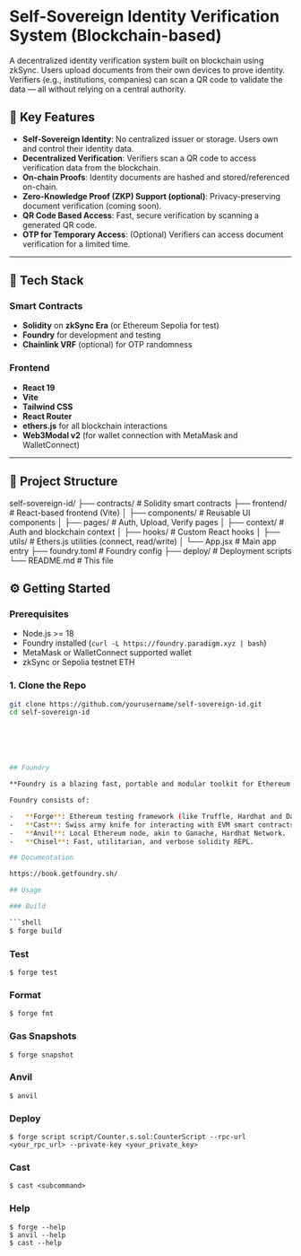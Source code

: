 # Self-Sovereign Identity Verification System (Blockchain-based)

A decentralized identity verification system built on blockchain using zkSync. Users upload documents from their own devices to prove identity. Verifiers (e.g., institutions, companies) can scan a QR code to validate the data — all without relying on a central authority.

## 🔐 Key Features

- **Self-Sovereign Identity**: No centralized issuer or storage. Users own and control their identity data.
- **Decentralized Verification**: Verifiers scan a QR code to access verification data from the blockchain.
- **On-chain Proofs**: Identity documents are hashed and stored/referenced on-chain.
- **Zero-Knowledge Proof (ZKP) Support (optional)**: Privacy-preserving document verification (coming soon).
- **QR Code Based Access**: Fast, secure verification by scanning a generated QR code.
- **OTP for Temporary Access**: (Optional) Verifiers can access document verification for a limited time.

---

## 🧱 Tech Stack

### Smart Contracts
- **Solidity** on **zkSync Era** (or Ethereum Sepolia for test)
- **Foundry** for development and testing
- **Chainlink VRF** (optional) for OTP randomness

### Frontend
- **React 19**
- **Vite**
- **Tailwind CSS**
- **React Router**
- **ethers.js** for all blockchain interactions
- **Web3Modal v2** (for wallet connection with MetaMask and WalletConnect)

---

## 📁 Project Structure

self-sovereign-id/
├── contracts/ # Solidity smart contracts
├── frontend/ # React-based frontend (Vite)
│ ├── components/ # Reusable UI components
│ ├── pages/ # Auth, Upload, Verify pages
│ ├── context/ # Auth and blockchain context
│ ├── hooks/ # Custom React hooks
│ ├── utils/ # Ethers.js utilities (connect, read/write)
│ └── App.jsx # Main app entry
├── foundry.toml # Foundry config
├── deploy/ # Deployment scripts
└── README.md # This file

## ⚙️ Getting Started

### Prerequisites

- Node.js >= 18
- Foundry installed (`curl -L https://foundry.paradigm.xyz | bash`)
- MetaMask or WalletConnect supported wallet
- zkSync or Sepolia testnet ETH

### 1. Clone the Repo

```bash
git clone https://github.com/yourusername/self-sovereign-id.git
cd self-sovereign-id






## Foundry

**Foundry is a blazing fast, portable and modular toolkit for Ethereum application development written in Rust.**

Foundry consists of:

-   **Forge**: Ethereum testing framework (like Truffle, Hardhat and DappTools).
-   **Cast**: Swiss army knife for interacting with EVM smart contracts, sending transactions and getting chain data.
-   **Anvil**: Local Ethereum node, akin to Ganache, Hardhat Network.
-   **Chisel**: Fast, utilitarian, and verbose solidity REPL.

## Documentation

https://book.getfoundry.sh/

## Usage

### Build

```shell
$ forge build
```

### Test

```shell
$ forge test
```

### Format

```shell
$ forge fmt
```

### Gas Snapshots

```shell
$ forge snapshot
```

### Anvil

```shell
$ anvil
```

### Deploy

```shell
$ forge script script/Counter.s.sol:CounterScript --rpc-url <your_rpc_url> --private-key <your_private_key>
```

### Cast

```shell
$ cast <subcommand>
```

### Help

```shell
$ forge --help
$ anvil --help
$ cast --help
```

